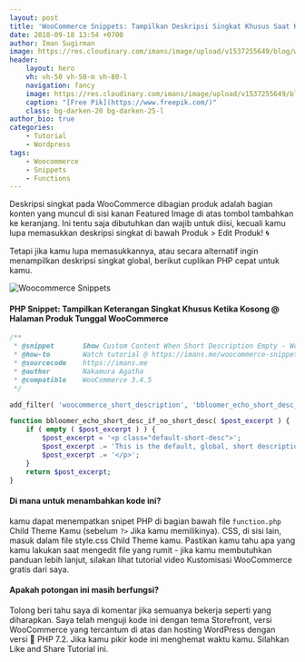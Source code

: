 ```yaml
---
layout: post
title: 'WooCommerce Snippets: Tampilkan Deskripsi Singkat Khusus Saat Kosong'
date: 2018-09-18 13:54 +0700
author: Iman Sugirman
image: https://res.cloudinary.com/imans/image/upload/v1537255649/blog/woocommerce.png
header:
    layout: hero
    vh: vh-50 vh-50-m vh-80-l
    navigation: fancy
    image: https://res.cloudinary.com/imans/image/upload/v1537255649/blog/woocommerce.png
    caption: "[Free Pik](https://www.freepik.com/)"
    class: bg-darken-20 bg-darken-25-l
author_bio: true
categories:
    - Tutorial
    - Wordpress
tags:
    - Woocommerce
    - Snippets
    - Functions
---
```

Deskripsi singkat pada WooCommerce dibagian produk adalah bagian konten yang muncul di sisi kanan Featured Image di atas tombol tambahkan ke keranjang. Ini tentu saja dibutuhkan dan wajib untuk diisi, kecuali kamu lupa memasukkan deskripsi singkat di bawah Produk > Edit Produk! :cyclone:

Tetapi jika kamu lupa memasukkannya, atau secara alternatif ingin menampilkan deskripsi singkat global, berikut cuplikan PHP cepat untuk kamu.

![Woocommerce Snippets](https://res.cloudinary.com/imans/image/upload/v1537255313/blog/woocommercesn.png)

#### PHP Snippet: Tampilkan Keterangan Singkat Khusus Ketika Kosong @ Halaman Produk Tunggal WooCommerce

```php
/**
 * @snippet       Show Custom Content When Short Description Empty - WooCommerce
 * @how-to        Watch tutorial @ https://imans.me/woocommerce-snippets-tampilkan-deskripsi-singkat-khusus-saat-kosong
 * @sourcecode    https://imans.me
 * @author        Nakamura Agatha
 * @compatible    WooCommerce 3.4.5
 */

add_filter( 'woocommerce_short_description', 'bbloomer_echo_short_desc_if_no_short_desc' );

function bbloomer_echo_short_desc_if_no_short_desc( $post_excerpt ) {
    if ( empty ( $post_excerpt ) ) {
        $post_excerpt = '<p class="default-short-desc">';
        $post_excerpt .= 'This is the default, global, short description.<br>It will show if <b>no short description has been entered!</b>';
        $post_excerpt .= '</p>';
    }
    return $post_excerpt;
}
```

#### Di mana untuk menambahkan kode ini?
kamu dapat menempatkan snipet PHP di bagian bawah file `function.php` Child Theme Kamu (sebelum `?>` Jika kamu memilikinya). CSS, di sisi lain, masuk dalam file style.css Child Theme kamu. Pastikan kamu tahu apa yang kamu lakukan saat mengedit file yang rumit - jika kamu membutuhkan panduan lebih lanjut, silakan lihat tutorial video Kustomisasi WooCommerce gratis dari saya.

#### Apakah potongan ini masih berfungsi?
Tolong beri tahu saya di komentar jika semuanya bekerja seperti yang diharapkan. Saya telah menguji kode ini dengan tema Storefront, versi WooCommerce yang tercantum di atas dan hosting WordPress dengan versi :elephant: PHP 7.2.
Jika kamu pikir kode ini menghemat waktu kamu. Silahkan Like and Share Tutorial ini.
